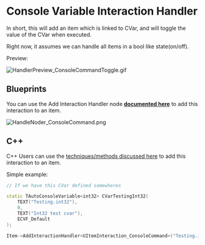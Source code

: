 # Console Variable Interaction Handler

In short, this will add an item which is linked to CVar, and will toggle the value of the CVar when executed.

Right now, it assumes we can handle all items in a bool like state(on/off).

Preview:

![HandlerPreview_ConsoleCommandToggle.gif](HandlerPreview_ConsoleCommandToggle.gif)

## Blueprints

<primary-label ref="bp-features"/>

You can use the Add Interaction Handler node [**documented here**](ItemInteractionHandlers.md#item-interaction-for-blueprints) to add this interaction to an item.

![HandleNoder_ConsoleCommand.png](HandleNoder_ConsoleCommand.png)

## C++

<primary-label ref="cpp-only"/>

C++ Users can use the [techniques/methods discussed here](ItemInteractionHandlers.md#item-interaction-handler-methods)
to add this interaction to an item.

Simple example:

```C++
// If we have this CVar defined somewheres

static TAutoConsoleVariable<int32> CVarTestingInt32(
	TEXT("Testing.int32"),
	0,
	TEXT("Int32 test cvar"),
	ECVF_Default
);

Item->AddInteractionHandler<UItemInteraction_ConsoleCommand>("Testing.int32");
```
